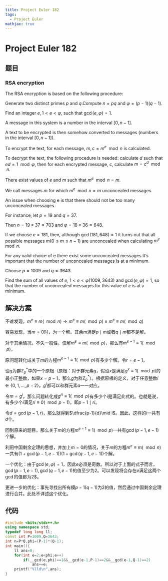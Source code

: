 ```yaml
---
title: Project Euler 182
tags:
  - Project Euler
mathjax: true
---
```

<escape><!-- more --></escape>
    

# Project Euler 182
## 题目
### RSA encryption

The RSA encryption is based on the following procedure:

Generate two distinct primes $p$ and $q$.Compute $n=pq$ and $\varphi=(p-1)(q-1)$.

Find an integer $e, 1<e<\varphi$, such that $\gcd(e,\varphi)=1$.

A message in this system is a number in the interval $[0,n-1]$.

A text to be encrypted is then somehow converted to messages (numbers in the interval $[0,n-1]$).

To encrypt the text,  for each message, $m, c=m^e \mod n$ is calculated.

To decrypt the text, the following procedure is needed: calculate $d$ such that $ed=1 \mod \varphi$, then for each encrypted message, $c$, calculate $m=c^d \mod n$.

There exist values of $e$ and $m$  such that $m^e \mod n=m$.

We call messages $m$ for which $m^e \mod n=m$ unconcealed messages.

An issue when choosing e is that there should not be too many unconcealed messages.

For instance, let $p=19$ and $q=37$.

Then $n=19*37=703$ and $\varphi=18*36=648$.

If we choose $e=181$, then, although $\gcd(181,648)=1$ it turns out that all possible messages $m (0\le m\le n-1)$ are unconcealed when calculating $m^e \mod n$.

For any valid choice of e there exist some unconcealed messages.It’s important that the number of unconcealed messages is at a minimum.

Choose $p=1009$ and $q=3643$.

Find the sum of all values of $e$, $1<e<\varphi(1009,3643)$ and $\gcd(e,\varphi)=1$, so that the number of unconcealed messages for this value of $e$ is at a minimum.


## 解决方案

不难发现，$m^e\equiv m(\mod n)\Rightarrow m^e\equiv m(\mod p)\wedge m^e \equiv m(\mod q)$

容易发现，当$m=0$时，为一个解。其余$m$满足$p \mid m$或者$q\mid m$都不是解。

对于其余情况，不失一般性，仅解$m^e\equiv m(\mod p)$，那么有$m^{e-1}\equiv 1(\mod p)$。

原问题转化成关于$m$的方程$m^{e-1}\equiv 1(\mod p)$有多少个解。令$r=e-1$。

设$g$为群$\mathbb{Z}_p^*$中的一个原根（原根：对于群元素$g$，假设$x$是满足$g^x\equiv1(\mod p)$的最小正整数，如果$x=p-1$，那么$g$为群$\mathbb{Z}_p^*$）。根据原根的定义，对于任意整数$i\in\{0,1,\dots,p-2\}$，$g^i$都可以和群元素$a$一一对应。

令$m=g^i$，那么问题转化成$g^{ri}\equiv1(\mod p)$有多少个$i$是满足此式的。也就是说，有多少个$i$满足$ri\equiv0(\mod p-1)$，即$p-1\mid ri$。

令$d=\gcd(p-1,r)$，那么就得到$\dfrac{p-1}{d}\mid i$。因此，这样的$i$一共有$d$个。

回到原来的题目，那么关于$m$的方程$m^{e-1}\equiv 1(\mod p)$一共有$\gcd(p-1,e-1)$个解。

利用中国剩余定理的思想，并加上$m=0$的情况，关于$m$的方程$m^e\equiv m(\mod n)$一共有$(1+\gcd(p-1,e-1))(1+\gcd(q-1,e-1))$个解。

一个优化：由于$\gcd(e,\varphi)=1$，因此$e$必须是奇数。所以对于上面的式子而言，$\gcd(p-1,e-1),\gcd(q-1,e-1)$的值至少为$2$。可以发现将会存在$e$满足这两个$\gcd$的值都为2$。

更进一步的优化：事先寻找出所有模$p-1(q-1)$为$2$的值，然后通过中国剩余定理进行合并。此处不详述这个优化。

## 代码

```C++
#include <bits/stdc++.h>
using namespace std;
typedef long long ll;
const int P=1009,Q=3643;
int n=P*Q,phi=(P-1)*(Q-1);
int main(){
    ll ans=0;
    for(int e=2;e<phi;e++)
        if(__gcd(e,phi)==1&&__gcd(e-1,P-1)==2&&__gcd(e-1,Q-1)==2)
            ans+=e;
    printf("%lld\n",ans);
}

```